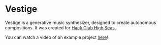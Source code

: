 # Vestige
Vestige is a generative music synthesizer, designed to create autonomous compositions. It was created for [Hack Club High Seas](https://highseas.hackclub.com/).

You can watch a video of an example project [here](https://www.youtube.com/watch?v=x5a5ZHItSDU)!
